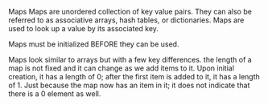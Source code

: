 Maps
Maps are unordered collection of key value pairs.  They can also be referred to
as associative arrays, hash tables, or dictionaries.  Maps are used to look up
a value by its associated key.  

Maps must be initialized BEFORE they can be used.

Maps look similar to arrays but with a few key differences.  the length of a map
is not fixed and it can change as we add items to it.  Upon initial creation,
it has a length of 0; after the first item is added to it, it has a length of 1.
Just because the map now has an item in it; it does not indicate that there is a
0 element as well. 